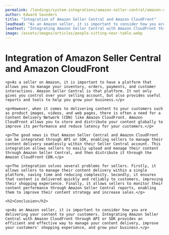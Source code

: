 ```yaml
---
permalink: /landings/system-integrations/amazon-seller-central/amazon-cloudfront
author: Edward Saunders
title: "Integration of Amazon Seller Central and Amazon CloudFront"
leadhead: "As an Amazon seller, it is important to consider how you are delivering your content to your customers"
leadtext: "Integrating Amazon Seller Central with Amazon CloudFront through API or SDK provides an efficient and effective way to manage your content delivery, improve your customers' shopping experience, and grow your business."
image: /assets/images/articles/people-sitting-near-table.webp
---
```

<div class="arttext">
	<h1>Integration of Amazon Seller Central and Amazon CloudFront</h1>

	<p>As a seller on Amazon, it is important to have a platform that allows you to manage your inventory, orders, payments, and customer interactions. Amazon Seller Central is that platform. It not only gives you control over your selling account, but also provides useful reports and tools to help you grow your business.</p>

	<p>However, when it comes to delivering content to your customers such as product images, videos, and web pages, there is often a need for a Content Delivery Network (CDN) like Amazon CloudFront. Amazon CloudFront allows you to store and distribute your content globally to improve its performance and reduce latency for your customers.</p>

	<p>The good news is that Amazon Seller Central and Amazon CloudFront can be integrated through API or SDK, enabling sellers to manage their content delivery seamlessly within their Seller Central account. This integration allows sellers to easily upload and manage their content through Amazon Seller Central, and then distribute it through the Amazon CloudFront CDN.</p>

	<p>The integration solves several problems for sellers. Firstly, it allows sellers to manage their content delivery within a single platform, saving time and reducing complexity. Secondly, it ensures that content is delivered quickly and reliably to customers, improving their shopping experience. Finally, it allows sellers to monitor their content performance through Amazon Seller Central reports, enabling them to improve their content strategy and increase sales.</p>

	<h2>Conclusion</h2>

	<p>As an Amazon seller, it is important to consider how you are delivering your content to your customers. Integrating Amazon Seller Central with Amazon CloudFront through API or SDK provides an efficient and effective way to manage your content delivery, improve your customers' shopping experience, and grow your business.</p>

</div>